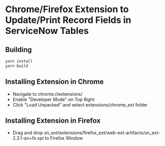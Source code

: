 # Chrome/Firefox Extension to Update/Print Record Fields in ServiceNow Tables

## Building

```bash
yarn install
yarn build
```

## Installing Extension in Chrome

- Navigate to chrome://extensions/
- Enable "Developer Mode" on Top Right
- Click "Load Unpacked" and select extensions/chrome_ext folder

## Installing Extension in Firefox

- Drag and drop sn_ext/extensions/firefox_ext/web-ext-artifacts/sn_ext-2.3.1-an+fx.xpi to Firefox Window
